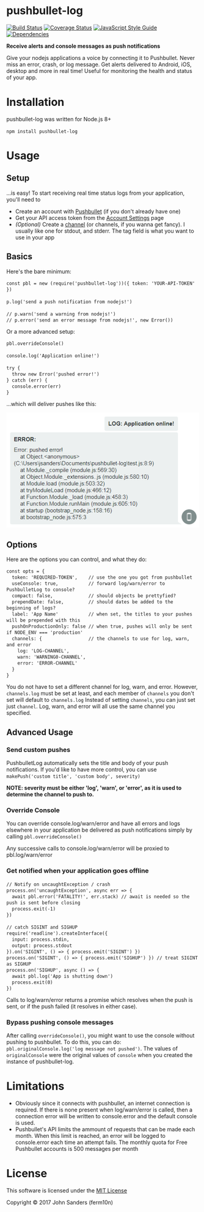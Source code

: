 # pushbullet-log
[![Build Status](https://travis-ci.org/ferm10n/pushbullet-log.svg?branch=master)](https://travis-ci.org/ferm10n/pushbullet-log)
[![Coverage Status](https://coveralls.io/repos/github/ferm10n/pushbullet-log/badge.svg?branch=master)](https://coveralls.io/github/ferm10n/pushbullet-log?branch=master)
[![JavaScript Style Guide](https://img.shields.io/badge/code_style-standard-brightgreen.svg)](https://standardjs.com)
[![Dependencies](https://david-dm.org/ferm10n/pushbullet-log/status.svg)](https://david-dm.org/ferm10n/pushbullet-log)

**Receive alerts and console messages as push notifications**

Give your nodejs applications a voice by connecting it to Pushbullet. Never miss an error, crash, or log message. Get alerts delivered to Android, iOS, desktop and more in real time! Useful for monitoring the health and status of your app.

# Installation
pushbullet-log was written for Node.js 8+

`npm install pushbullet-log`

# Usage
## Setup
...is easy! To start receiving real time status logs from your application, you'll need to
- Create an account with [Pushbullet](https://www.pushbullet.com/) (if you don't already have one)
- Get your API access token from the [Account Settings](https://www.pushbullet.com/#settings/account) page
- *(Optional)* Create a [channel](https://www.pushbullet.com/my-channel) (or channels, if you wanna get fancy). I usually like one for stdout, and stderr. The tag field is what you want to use in your app

## Basics
Here's the bare minimum:
```
const pbl = new (require('pushbullet-log'))({ token: 'YOUR-API-TOKEN' })

p.log('send a push notification from nodejs!')

// p.warn('send a warning from nodejs!')
// p.error('send an error message from nodejs!', new Error())
```
Or a more advanced setup:
```
pbl.overrideConsole()

console.log('Application online!')

try {
  throw new Error('pushed error!')
} catch (err) {
  console.error(err)
}
```
...which will deliver pushes like this:

![pushbullet-log in action](https://github.com/ferm10n/pushbullet-log/raw/master/example.png)

## Options
Here are the options you can control, and what they do:
```
const opts = {
  token: 'REQUIRED-TOKEN',    // use the one you got from pushbullet
  useConsole: true,           // forward log/warn/error to PushbulletLog to console?
  compact: false,             // should objects be prettyfied?
  prependDate: false,         // should dates be added to the beginning of logs?
  label: 'App Name'           // when set, the titles to your pushes will be prepended with this
  pushOnProductionOnly: false // when true, pushes will only be sent if NODE_ENV === 'production'
  channels: {                 // the channels to use for log, warn, and error
    log: 'LOG-CHANNEL',
    warn: 'WARNING0-CHANNEL',
    error: 'ERROR-CHANNEL'
  }
}
```
You do not have to set a different channel for log, warn, and error. However, `channels.log` must be set at least, and each member of `channels` you don't set will default to `channels.log`
Instead of setting `channels`, you can just set just `channel`. Log, warn, and error will all use the same channel you specified.

## Advanced Usage
### Send custom pushes
PushbulletLog automatically sets the title and body of your push notifications. If you'd like to have more control, you can use `makePush('custom title', 'custom body', severity)`

**NOTE: severity must be either 'log', 'warn', or 'error', as it is used to determine the channel to push to.**
### Override Console
You can override console.log/warn/error and have all errors and logs elsewhere in your application be delivered as push notifications simply by calling ```pbl.overrideConsole()```

Any successive calls to console.log/warn/error will be proxied to pbl.log/warn/error
### Get notified when your application goes offline
```
// Notify on uncaughtException / crash
process.on('uncaughtException', async err => {
  await pbl.error('FATALITY!', err.stack) // await is needed so the push is sent before closing
  process.exit(-1)
})

// catch SIGINT and SIGHUP
require('readline').createInterface({
  input: process.stdin,
  output: process.stdout
}).on('SIGINT', () => { process.emit('SIGINT') })
process.on('SIGINT', () => { process.emit('SIGHUP') }) // treat SIGINT as SIGHUP
process.on('SIGHUP', async () => {
  await pbl.log('App is shutting down')
  process.exit(0)
})
```
Calls to log/warn/error returns a promise which resolves when the push is sent, or if the push failed (it resolves in either case).

### Bypass pushing console messages
After calling `overrideConsole()`, you might want to use the console without pushing to pushbullet. To do this, you can do: `pbl.originalConsole.log('log message not pushed')`. The values of `originalConsole` were the original values of `console` when you created the instance of pushbullet-log.

# Limitations
- Obviously since it connects with pushbullet, an internet connection is required. If there is none present when log/warn/error is called, then a connection error will be written to console.error and the default console is used.
- Pushbullet's API limits the ammount of requests that can be made each month.
When this limit is reached, an error will be logged to console.error each time
an attempt fails. The monthly quota for Free Pushbullet accounts is 500 messages per month

# License
This software is licensed under the [MIT License](https://github.com/ferm10n/pushbullet-log/blob/master/LICENSE)

Copyright © 2017 John Sanders (ferm10n)
